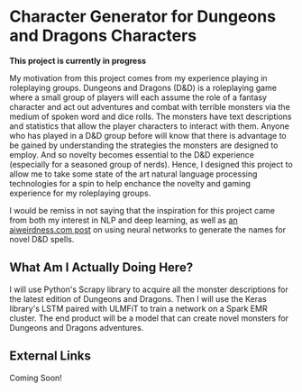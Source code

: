 # Character Generator for Dungeons and Dragons Characters

<strong>This project is currently in progress</strong>

My motivation from this project comes from my experience playing in roleplaying
groups. Dungeons and Dragons (D&D) is a roleplaying game where a small group of players
will each assume the role of a fantasy character and act out adventures and combat
with terrible monsters via the medium of spoken word and dice rolls. The monsters
have text descriptions and statistics that allow the player characters to interact
with them. Anyone who has played in a D&D group before will know
that there is advantage to be gained by understanding the strategies the monsters
are designed to employ. And so novelty becomes essential to the D&D experience
(especially for a seasoned group of nerds). Hence, I designed this project to 
allow me to take some state of the art natural language processing technologies 
for a spin to help enchance the novelty and gaming experience for my roleplaying
groups. 

I would be remiss in not saying that the inspiration for this project came from 
both my interest in NLP and deep learning, as well as
<a href='https://aiweirdness.com/post/165373096197/a-neural-network-learns-to-create-better-dd'>
an aiweirdness.com post</a> on using neural networks to generate the names for 
novel D&D spells.

## What Am I Actually Doing Here?

I will use Python's Scrapy library to acquire all the monster descriptions for the
latest edition of Dungeons and Dragons. Then I will use the Keras library's LSTM
paired with ULMFiT to train a network on a Spark EMR cluster. The end product will
be a model that can create novel monsters for Dungeons and Dragons adventures.

## External Links

Coming Soon!
